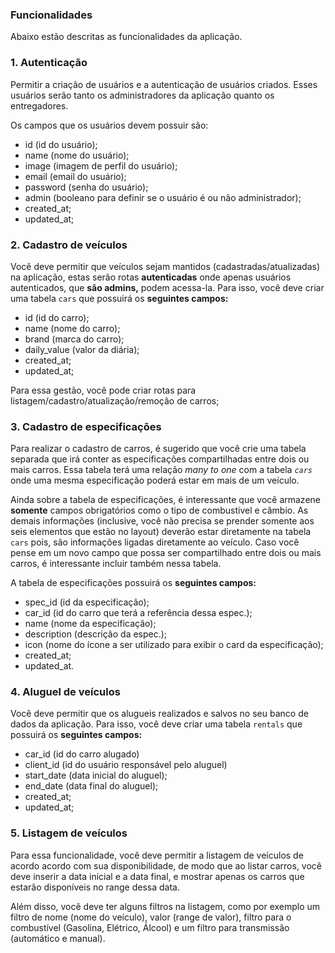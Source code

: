 ### **Funcionalidades**

Abaixo estão descritas as funcionalidades da aplicação.

### **1. Autenticação**

Permitir a criação de usuários e a autenticação de usuários criados. Esses usuários serão tanto os administradores da aplicação quanto os entregadores.

Os campos que os usuários devem possuir são:

- id (id do usuário);
- name (nome do usuário);
- image (imagem de perfil do usuário);
- email (email do usuário);
- password (senha do usuário);
- admin (booleano para definir se o usuário é ou não administrador);
- created_at;
- updated_at;

### 2. **Cadastro de veículos**

Você deve permitir que veículos sejam mantidos (cadastradas/atualizadas) na aplicação, estas serão rotas **autenticadas** onde apenas usuários autenticados, que **são admins,** podem acessa-la. Para isso, você deve criar uma tabela `cars` que possuirá os **seguintes campos:** 

- id (id do carro);
- name (nome do carro);
- brand (marca do carro);
- daily_value (valor da diária);
- created_at;
- updated_at;

Para essa gestão, você pode criar rotas para listagem/cadastro/atualização/remoção de carros;

### 3. **Cadastro de especificações**

Para realizar o cadastro de carros, é sugerido que você crie uma tabela separada que irá conter as especificações compartilhadas entre dois ou mais carros. Essa tabela terá uma relação *many to one* com a tabela *`cars`* onde uma mesma especificação poderá estar em mais de um veículo.

Ainda sobre a tabela de especificações, é interessante que você armazene **somente** campos obrigatórios como o tipo de combustível e câmbio. As demais informações (inclusive, você não precisa se prender somente aos seis elementos que estão no layout) deverão estar diretamente na tabela `cars` pois, são informações ligadas diretamente ao veículo. Caso você pense em um novo campo que possa ser compartilhado entre dois ou mais carros, é interessante incluir também nessa tabela.

A tabela de especificações possuirá os **seguintes campos:**

- spec_id (id da especificação);
- car_id (id do carro que terá a referência dessa espec.);
- name (nome da especificação);
- description (descrição da espec.);
- icon (nome do ícone a ser utilizado para exibir o card da especificação);
- created_at;
- updated_at.

### 4. **Aluguel de veículos**

Você deve permitir que os alugueis realizados e salvos no seu banco de dados da aplicação. Para isso, você deve criar uma tabela `rentals` que possuirá os **seguintes campos:** 

- car_id (id do carro alugado)
- client_id (id do usuário responsável pelo aluguel)
- start_date (data inicial do aluguel);
- end_date (data final do aluguel);
- created_at;
- updated_at;

### 5. **Listagem de veículos**

Para essa funcionalidade, você deve permitir a listagem de veículos de acordo acordo com sua disponibilidade, de modo que ao listar carros, você deve inserir a data inicial e a data final, e mostrar apenas os carros que estarão disponíveis no range dessa data.

Além disso, você deve ter alguns filtros na listagem, como por exemplo um filtro de nome (nome do veículo), valor (range de valor), filtro para o combustível (Gasolina, Elétrico, Álcool) e um filtro para transmissão (automático e manual).
